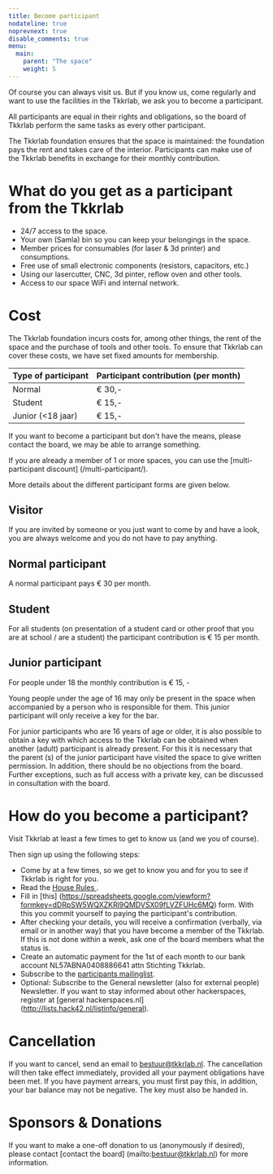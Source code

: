 ```yaml
---
title: Become participant
nodateline: true
noprevnext: true
disable_comments: true
menu:
  main:
    parent: "The space"
    weight: 5
---
```


Of course you can always visit us. But if you know us, come regularly and want to use the facilities in the Tkkrlab, we ask you to become a participant.

All participants are equal in their rights and obligations, so the board of Tkkrlab  perform the same tasks as every other participant.

The Tkkrlab foundation ensures that the space is maintained: the foundation pays the rent and takes care of the interior. Participants can make use of the Tkkrlab benefits in exchange for their monthly contribution.

# What do you get as a participant from the Tkkrlab
 - 24/7 access to the space.
 - Your own (Samla) bin so you can keep your belongings in the space.
 - Member prices for consumables (for laser & 3d printer) and consumptions.
 - Free use of small electronic components (resistors, capacitors, etc.)
 - Using our lasercutter, CNC, 3d pinter, reflow oven and other tools.
 - Access to our space WiFi and internal network.

# Cost

The Tkkrlab foundation incurs costs for, among other things, the rent of the space and the purchase of tools and other tools. To ensure that Tkkrlab can cover these costs, we have set fixed amounts for membership.

| Type of participant | Participant contribution (per month) |
|------------------------------------------|--------------------------------|
| Normal                                   | € 30,-                         |
| Student                                  | € 15,-                         |
| Junior (<18 jaar)                        | € 15,-                         |



If you want to become a participant but don't have the means, please contact the board, we may be able to arrange something.

If you are already a member of 1 or more spaces, you can use the [multi-participant discount] (/multi-participant/).

More details about the different participant forms are given below.

## Visitor

If you are invited by someone or you just want to come by and have a look, you are always welcome and you do not have to pay anything.

## Normal participant
A normal participant pays € 30 per month.


## Student
For all students (on presentation of a student card or other proof that you are at school / are a student) the participant contribution is € 15 per month.


## Junior participant
For people under 18 the monthly contribution is € 15, -

Young people under the age of 16 may only be present in the space when accompanied by a person who is responsible for them. This junior participant will only receive a key for the bar.

For junior participants who are 16 years of age or older, it is also possible to obtain a key with which access to the Tkkrlab can be obtained when another (adult) participant is already present.
For this it is necessary that the parent (s) of the junior participant have visited the space to give written permission. In addition, there should be no objections from the board.
Further exceptions, such as full access with a private key, can be discussed in consultation with the board.


# How do you become a participant?

Visit Tkkrlab at least a few times to get to know us (and we you of course).

Then sign up using the following steps:

 - Come by at a few times, so we get to know you and for you to see if Tkkrlab is right for you.
 - Read the <a href="/en/huisregels/" target="_blank"> House Rules </a>.
 - Fill in [this] (https://spreadsheets.google.com/viewform?formkey=dDRpSW5WQXZKRl9QMDVSX09fLVZFUHc6MQ) form. With this you commit yourself to paying the participant's contribution.
 - After checking your details, you will receive a confirmation (verbally, via email or in another way) that you have become a member of the Tkkrlab. If this is not done within a week, ask one of the board members what the status is.
 - Create an automatic payment for the 1st of each month to our bank account NL57ABNA0408886641 attn Stichting Tkkrlab.
 - Subscribe to the [participants mailinglist](http://tkkrlab.nl/mailman/listinfo/members_tkkrlab.nl).
  - Optional: Subscribe to the General newsletter (also for external people) Newsletter. If you want to stay informed about other hackerspaces, register at [general hackerspaces.nl] (http://lists.hack42.nl/listinfo/general).

# Cancellation

If you want to cancel, send an email to bestuur@tkkrlab.nl. The cancellation will then take effect immediately, provided all your payment obligations have been met. If you have payment arrears, you must first pay this, in addition, your bar balance may not be negative. The key must also be handed in.

# Sponsors & Donations
If you want to make a one-off donation to us (anonymously if desired), please contact [contact the board] (mailto:bestuur@tkkrlab.nl) for more information.